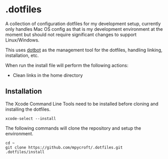 # .dotfiles

A collection of configuration dotfiles for my development setup, currently only
handles Mac OS config as that is my development environment at the moment but
should not require significant changes to support Linux/Windows.

This uses [dotbot](https://github.com/anishathalye/dotbot) as the management
tool for the dotfiles, handling linking, installation, etc.

When run the install file will perform the following actions:

* Clean links in the home directory

## Installation

The Xcode Command Line Tools need to be installed before cloning and installing
the dotfiles.

```shell
xcode-select --install
```

The following commands will clone the repository and setup the environment.

```shell
cd ~
git clone https://github.com/mpycroft/.dotfiles.git
.dotfiles/install
```
